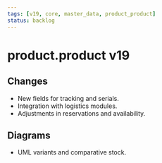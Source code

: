 ```yaml
---
tags: [v19, core, master_data, product_product]
status: backlog
---
```

# product.product v19

## Changes
- New fields for tracking and serials.
- Integration with logistics modules.
- Adjustments in reservations and availability.

## Diagrams
- UML variants and comparative stock.





